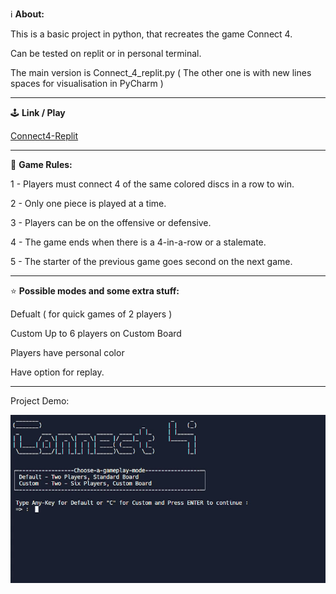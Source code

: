  ℹ️ **About:**

This is a basic project in python, that recreates the game Connect 4.

Can be tested on replit or in personal terminal.

The main version is Connect_4_replit.py  ( The other one is with new lines spaces for visualisation in PyCharm )

---

🕹️ **Link / Play**

[Connect4-Replit](https://replit.com/@IvayloStoyanov/Connect-4?v=1)

---

📓 **Game Rules:**

1 - Players must connect 4 of the same colored discs in a row to win. 

2 - Only one piece is played at a time.

3 - Players can be on the offensive or defensive.

4 - The game ends when there is a 4-in-a-row or a stalemate.

5 - The starter of the previous game goes second on the next game.

---

⭐ **Possible modes and some extra stuff:**

Defualt ( for quick games of 2 players )

Custom Up to 6 players on Custom Board

Players have personal color

Have option for replay.

---

Project Demo:

![](demo.gif)
